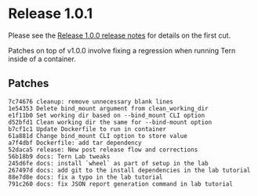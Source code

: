 # Release 1.0.1

Please see the [Release 1.0.0 release notes](v1_0_0.md) for details on the first cut.

Patches on top of v1.0.0 involve fixing a regression when running Tern inside of a container.

## Patches
```
7c74676 cleanup: remove unnecessary blank lines
1e54353 Delete bind_mount argument from clean_working_dir
e1f11b0 Set working dir based on --bind_mount CLI option
d52bfd1 Clean working dir the same for --bind-mount option
b7cf1c1 Update Dockerfile to run in container
61a881d Change bind_mount CLI option to store value
a7f4dbf Dockerfile: add tar dependency
52daca5 release: New post release flow and corrections
56b18b9 docs: Tern Lab tweaks
245d6fe docs: install `wheel` as part of setup in the lab
267497d docs: add git to the install dependencies in the lab tutorial
88e7d8e docs: fix a typo in the lab tutorial
791c260 docs: fix JSON report generation command in lab tutorial
```
